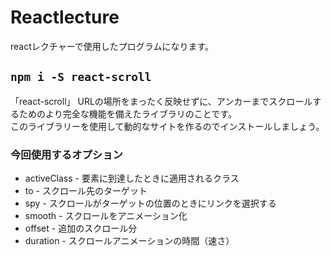 # Reactlecture
reactレクチャーで使用したプログラムになります。

## `npm i -S react-scroll`
「react-scroll」 URLの場所をまったく反映せずに、アンカーまでスクロールするためのより完全な機能を備えたライブラリのことです。  
このライブラリーを使用して動的なサイトを作るのでインストールしましょう。

### 今回使用するオプション
-  activeClass   - 要素に到達したときに適用されるクラス
-  to            - スクロール先のターゲット
-  spy           - スクロールがターゲットの位置のときにリンクを選択する
-  smooth        - スクロールをアニメーション化
-  offset        - 追加のスクロール分
-  duration      - スクロールアニメーションの時間（速さ）

